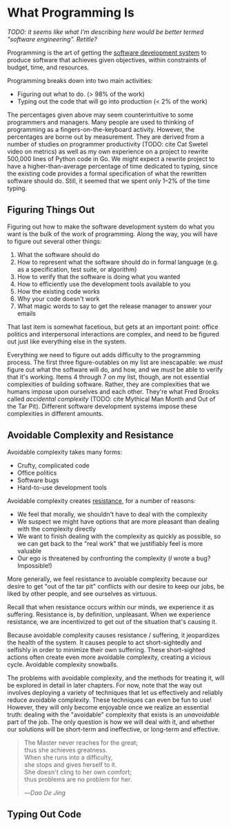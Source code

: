 # What Programming Is

_TODO: it seems like what I'm describing here would be better termed "software engineering". Retitle?_

Programming is the art of getting the [software development system](../intro/systems.html) to produce software that achieves given objectives, within constraints of budget, time, and resources.

Programming breaks down into two main activities:

- Figuring out what to do. (&gt; 98% of the work)
- Typing out the code that will go into production (&lt; 2% of the work)

The percentages given above may seem counterintuitive to some programmers and managers. Many people are used to thinking of programming as a fingers-on-the-keyboard activity. However, the percentages are borne out by measurement. They are derived from a number of studies on programmer productivity (TODO: cite Cat Swetel video on metrics) as well as my own experience on a project to rewrite 500,000 lines of Python code in Go. We might expect a rewrite project to have a higher-than-average percentage of time dedicated to typing, since the existing code provides a formal specification of what the rewritten software should do. Still, it seemed that we spent only 1–2% of the time typing.

## Figuring Things Out

Figuring out how to make the software development system do what you want is the bulk of the work of programming. Along the way, you will have to figure out several other things:

1. What the software should do
2. How to represent what the software should do in formal language (e.g. as a specification, test suite, or algorithm)
3. How to verify that the software is doing what you wanted
4. How to efficiently use the development tools available to you
5. How the existing code works
6. Why your code doesn't work
7. What magic words to say to get the release manager to answer your emails

That last item is somewhat facetious, but gets at an important point: office politics and interpersonal interactions are complex, and need to be figured out just like everything else in the system.

Everything we need to figure out adds difficulty to the programming process. The first three figure-outables on my list are inescapable: we _must_ figure out what the software will do, and how, and we _must_ be able to verify that it's working. Items 4 through 7 on my list, though, are not essential complexities of building software. Rather, they are complexities that we humans impose upon ourselves and each other. They're what Fred Brooks called _accidental complexity_ (TODO: cite Mythical Man Month and Out of the Tar Pit). Different software development systems impose these complexities in different amounts.

## Avoidable Complexity and Resistance

Avoidable complexity takes many forms:

- Crufty, complicated code
- Office politics
- Software bugs
- Hard-to-use development tools

Avoidable complexity creates [resistance](../intro/resistance.html), for a number of reasons:

- We feel that morally, we shouldn't have to deal with the complexity
- We suspect we might have options that are more pleasant than dealing with the complexity directly
- We want to finish dealing with the complexity as quickly as possible, so we can get back to the "real work" that we justifiably feel is more valuable
- Our ego is threatened by confronting the complexity (_I_ wrote a bug? Impossible!)

More generally, we feel resistance to avoiable complexity because our desire to get "out of the tar pit" conflicts with our desire to keep our jobs, be liked by other people, and see ourselves as virtuous.

Recall that when resistance occurs within our minds, we experience it as suffering. Resistance is, by definition, unpleasant. When we experience resistance, we are incentivized to get out of the situation that's causing it.

Because avoidable complexity causes resistance / suffering, it jeopardizes the health of the system. It causes people to act short-sightedly and selfishly in order to minimize their own suffering. These short-sighted actions often create even more avoidable complexity, creating a vicious cycle. Avoidable complexity snowballs.

The problems with avoidable complexity, and the methods for treating it, will be explored in detail in later chapters. For now, note that the way out involves deploying a variety of techniques that let us effectively and reliably reduce avoidable complexity. These techniques can even be fun to use! However, they will only become enjoyable once we realize an essential truth: dealing with the "avoidable" complexity that exists is an _unavoidable_ part of the job. The only question is how we will deal with it, and whether our solutions will be short-term and ineffective, or long-term and effective.

> The Master never reaches for the great;<br/>
> thus she achieves greatness.<br/>
> When she runs into a difficulty,<br/>
> she stops and gives herself to it.<br/>
> She doesn't cling to her own comfort;<br/>
> thus problems are no problem for her.<br/>
>
> —_Dao De Jing_

## Typing Out Code